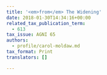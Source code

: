 ```yaml
---
title: '<em>from</em> The Widening'
date: 2018-01-30T14:34:16+00:00
related_tax_publication_term:
  - 613
tax_issue: AGNI 65
authors:
  - profile/carol-moldaw.md
tax_format: Print
translators: []

---
```


